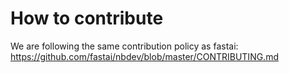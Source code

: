 # How to contribute
We are following the same contribution policy as fastai: https://github.com/fastai/nbdev/blob/master/CONTRIBUTING.md
